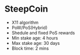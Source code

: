 # SteepCoin

- X11 algorithm
- PoW/PoS(Hybrid)
- Shedule and fixed PoS rewards
- Min stake age: 4 hours
- Max stake age: 30 days
- Block time: 2 mins